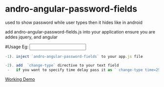 # andro-angular-password-fields

used to show password while user types then it hides like in android

add  andro-angular-password-fields.js into your application
ensure you are addes jquery, and angular

#Usage
Eg:   <input type="text" change-type time=250>
``` js
-1). inject `andro-angular-password-fields` to your app.js file

-2). add  `change-type` directive to your text field
 -   if you want to specify time delay pass it as ` change-type time=250` in seconds otherwise default time will be taken
```

[Working Demo ](https://codepen.io/edisonpappi/pen/PexxxX?editors=1010)
